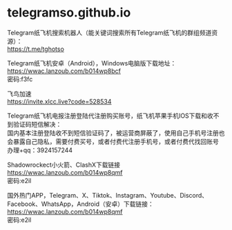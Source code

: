 # telegramso.github.io

Telegram纸飞机搜索机器人（能关键词搜索所有Telegram纸飞机的群组频道资源）：  
https://t.me/tghotso  
  
Telegram纸飞机安卓（Android），Windows电脑版下载地址：  
https://wwac.lanzoub.com/b014wp8bcf  
密码:f3fc

飞鸟加速  
https://invite.xlcc.live?code=528534  

Telegram纸飞机电报注册登陆代注册购买账号，纸飞机苹果手机IOS下载和收不到验证码短信解决：  
国内基本注册登陆收不到短信验证码了，被运营商屏蔽了，使用自己手机号注册也会暴露自己隐私，需要付费买号，或者付费代注册手机号，或者付费代找回账号  
办理+qq：3924157244  

Shadowrockect小火箭、ClashX下载链接  
https://wwac.lanzoub.com/b014wp8qmf  
密码:e2il  

国外热门APP，Telegram、X、Tiktok、Instagram、Youtube、Discord、Facebook、WhatsApp，Android（安卓）下载链接：  
https://wwac.lanzoub.com/b014wp8qmf  
密码:e2il  








